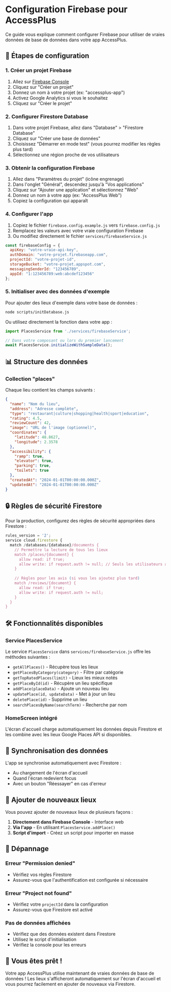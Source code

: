 # Configuration Firebase pour AccessPlus

Ce guide vous explique comment configurer Firebase pour utiliser de vraies données de base de données dans votre app AccessPlus.

## 🚀 Étapes de configuration

### 1. Créer un projet Firebase

1. Allez sur [Firebase Console](https://console.firebase.google.com/)
2. Cliquez sur "Créer un projet"
3. Donnez un nom à votre projet (ex: "accessplus-app")
4. Activez Google Analytics si vous le souhaitez
5. Cliquez sur "Créer le projet"

### 2. Configurer Firestore Database

1. Dans votre projet Firebase, allez dans "Database" > "Firestore Database"
2. Cliquez sur "Créer une base de données"
3. Choisissez "Démarrer en mode test" (vous pourrez modifier les règles plus tard)
4. Sélectionnez une région proche de vos utilisateurs

### 3. Obtenir la configuration Firebase

1. Allez dans "Paramètres du projet" (icône engrenage)
2. Dans l'onglet "Général", descendez jusqu'à "Vos applications"
3. Cliquez sur "Ajouter une application" et sélectionnez "Web"
4. Donnez un nom à votre app (ex: "AccessPlus Web")
5. Copiez la configuration qui apparaît

### 4. Configurer l'app

1. Copiez le fichier `firebase.config.example.js` vers `firebase.config.js`
2. Remplacez les valeurs avec votre vraie configuration Firebase
3. Ou modifiez directement le fichier `services/firebaseService.js`

```javascript
const firebaseConfig = {
  apiKey: "votre-vraie-api-key",
  authDomain: "votre-projet.firebaseapp.com",
  projectId: "votre-projet-id",
  storageBucket: "votre-projet.appspot.com",
  messagingSenderId: "123456789",
  appId: "1:123456789:web:abcdef123456"
};
```

### 5. Initialiser avec des données d'exemple

Pour ajouter des lieux d'exemple dans votre base de données :

```bash
node scripts/initDatabase.js
```

Ou utilisez directement la fonction dans votre app :

```javascript
import PlacesService from './services/firebaseService';

// Dans votre composant ou lors du premier lancement
await PlacesService.initializeWithSampleData();
```

## 📊 Structure des données

### Collection "places"

Chaque lieu contient les champs suivants :

```json
{
  "name": "Nom du lieu",
  "address": "Adresse complète",
  "type": "restaurant|culture|shopping|health|sport|education",
  "rating": 4.5,
  "reviewCount": 42,
  "image": "URL de l'image (optionnel)",
  "coordinates": {
    "latitude": 48.8627,
    "longitude": 2.3578
  },
  "accessibility": {
    "ramp": true,
    "elevator": true,
    "parking": true,
    "toilets": true
  },
  "createdAt": "2024-01-01T00:00:00.000Z",
  "updatedAt": "2024-01-01T00:00:00.000Z"
}
```

## 🔒 Règles de sécurité Firestore

Pour la production, configurez des règles de sécurité appropriées dans Firestore :

```javascript
rules_version = '2';
service cloud.firestore {
  match /databases/{database}/documents {
    // Permettre la lecture de tous les lieux
    match /places/{document} {
      allow read: if true;
      allow write: if request.auth != null; // Seuls les utilisateurs authentifiés peuvent écrire
    }
    
    // Règles pour les avis (si vous les ajoutez plus tard)
    match /reviews/{document} {
      allow read: if true;
      allow write: if request.auth != null;
    }
  }
}
```

## 🛠️ Fonctionnalités disponibles

### Service PlacesService

Le service `PlacesService` dans `services/firebaseService.js` offre les méthodes suivantes :

- `getAllPlaces()` - Récupère tous les lieux
- `getPlacesByCategory(category)` - Filtre par catégorie
- `getTopRatedPlaces(limit)` - Lieux les mieux notés
- `getPlaceById(id)` - Récupère un lieu spécifique
- `addPlace(placeData)` - Ajoute un nouveau lieu
- `updatePlace(id, updateData)` - Met à jour un lieu
- `deletePlace(id)` - Supprime un lieu
- `searchPlacesByName(searchTerm)` - Recherche par nom

### HomeScreen intégré

L'écran d'accueil charge automatiquement les données depuis Firestore et les combine avec les lieux Google Places API si disponibles.

## 🔄 Synchronisation des données

L'app se synchronise automatiquement avec Firestore :

- Au chargement de l'écran d'accueil
- Quand l'écran redevient focus
- Avec un bouton "Réessayer" en cas d'erreur

## 📝 Ajouter de nouveaux lieux

Vous pouvez ajouter de nouveaux lieux de plusieurs façons :

1. **Directement dans Firebase Console** - Interface web
2. **Via l'app** - En utilisant `PlacesService.addPlace()`
3. **Script d'import** - Créez un script pour importer en masse

## 🐛 Dépannage

### Erreur "Permission denied"
- Vérifiez vos règles Firestore
- Assurez-vous que l'authentification est configurée si nécessaire

### Erreur "Project not found"
- Vérifiez votre `projectId` dans la configuration
- Assurez-vous que Firestore est activé

### Pas de données affichées
- Vérifiez que des données existent dans Firestore
- Utilisez le script d'initialisation
- Vérifiez la console pour les erreurs

## 🎉 Vous êtes prêt !

Votre app AccessPlus utilise maintenant de vraies données de base de données ! Les lieux s'afficheront automatiquement sur l'écran d'accueil et vous pourrez facilement en ajouter de nouveaux via Firestore. 